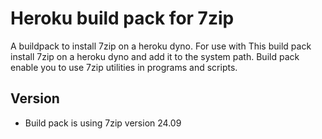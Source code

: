 # Heroku build pack for 7zip

A buildpack to install 7zip on a heroku dyno. For use with
This build pack install 7zip on a heroku dyno and add it to the system path.
Build pack enable you to use 7zip utilities in programs and scripts.

## Version

- Build pack is using 7zip version 24.09
